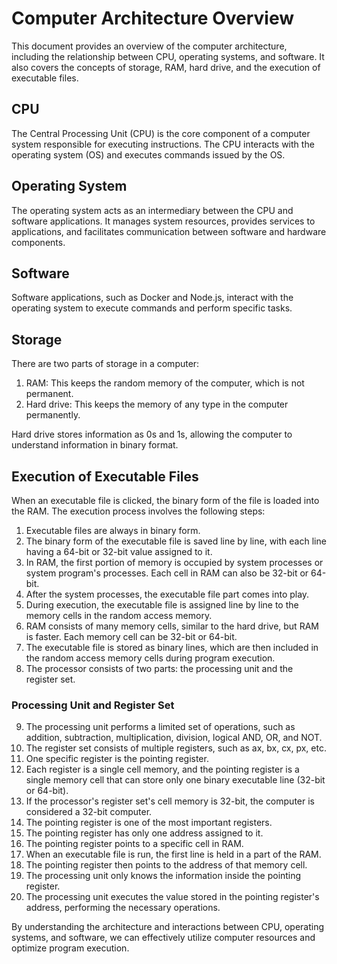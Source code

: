 # Computer Architecture Overview

This document provides an overview of the computer architecture, including the relationship between CPU, operating systems, and software. It also covers the concepts of storage, RAM, hard drive, and the execution of executable files.

## CPU

The Central Processing Unit (CPU) is the core component of a computer system responsible for executing instructions. The CPU interacts with the operating system (OS) and executes commands issued by the OS.

## Operating System

The operating system acts as an intermediary between the CPU and software applications. It manages system resources, provides services to applications, and facilitates communication between software and hardware components.

## Software

Software applications, such as Docker and Node.js, interact with the operating system to execute commands and perform specific tasks.

## Storage

There are two parts of storage in a computer:

1. RAM: This keeps the random memory of the computer, which is not permanent.
2. Hard drive: This keeps the memory of any type in the computer permanently.

Hard drive stores information as 0s and 1s, allowing the computer to understand information in binary format.

## Execution of Executable Files

When an executable file is clicked, the binary form of the file is loaded into the RAM. The execution process involves the following steps:

1. Executable files are always in binary form.
2. The binary form of the executable file is saved line by line, with each line having a 64-bit or 32-bit value assigned to it.
3. In RAM, the first portion of memory is occupied by system processes or system program's processes. Each cell in RAM can also be 32-bit or 64-bit.
4. After the system processes, the executable file part comes into play.
5. During execution, the executable file is assigned line by line to the memory cells in the random access memory.
6. RAM consists of many memory cells, similar to the hard drive, but RAM is faster. Each memory cell can be 32-bit or 64-bit.
7. The executable file is stored as binary lines, which are then included in the random access memory cells during program execution.
8. The processor consists of two parts: the processing unit and the register set.

### Processing Unit and Register Set

9. The processing unit performs a limited set of operations, such as addition, subtraction, multiplication, division, logical AND, OR, and NOT.
10. The register set consists of multiple registers, such as ax, bx, cx, px, etc.
11. One specific register is the pointing register.
12. Each register is a single cell memory, and the pointing register is a single memory cell that can store only one binary executable line (32-bit or 64-bit).
13. If the processor's register set's cell memory is 32-bit, the computer is considered a 32-bit computer.
14. The pointing register is one of the most important registers.
15. The pointing register has only one address assigned to it.
16. The pointing register points to a specific cell in RAM.
17. When an executable file is run, the first line is held in a part of the RAM.
18. The pointing register then points to the address of that memory cell.
19. The processing unit only knows the information inside the pointing register.
20. The processing unit executes the value stored in the pointing register's address, performing the necessary operations.

By understanding the architecture and interactions between CPU, operating systems, and software, we can effectively utilize computer resources and optimize program execution.
